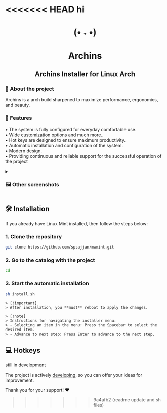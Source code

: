 <<<<<<< HEAD
hi
=======
<div align="center">
	<h1>(• ˕ •)</h1>
	<h1>Archins</h1>
	<h2>Archins Installer for Linux Arch</h2>
</div>

<!-- INFORMATION -->
<div align="left">
	<h3> 📝 About the project</h2> 
	<p>
	Archins is a arch build sharpened to maximize performance, ergonomics, and beauty.
	</p>
	<h3>🚀 Features</h2>
	<p>
	• The system is fully configured for everyday comfortable use.<br>
	• Wide customization options and much more.. <br>
	• Hot keys are designed to ensure maximum productivity.<br>
	• Automatic installation and configuration of the system.<br>
	• Modern design.<br>
	• Providing continuous and reliable support for the successful operation of the project<br>
	</p>
</div>

<!-- IMAGES -->
<details close> <summary><h3>🖼️ Other screenshots</h3></summary>
	<img src=".meta/assets/2.png">
</details>

<!-- INSTALLATION -->
## 🛠 Installation
If you already have Linux Mint installed, then follow the steps below:
### 1. Clone the repository
```sh
git clone https://github.com/spsajjan/mwmint.git
```
### 2. Go to the catalog with the project
```sh
cd 
```
### 3. Start the automatic installation
```sh
sh install.sh
```

```
> [!important]
> After installation, you **must** reboot to apply the changes.

> [!note]
> Instructions for navigating the installer menu:
> - Selecting an item in the menu: Press the Spacebar to select the desired item.
> - Advance to next step: Press Enter to advance to the next step.
```
<h2>💻 Hotkeys</h2>
still in development


The project is actively <a href="#">developing</a>, so you can offer your ideas for improvement.

Thank you for your support! ❤️
>>>>>>> 9a4afb2 (readme update and sh files)
